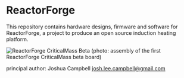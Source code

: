 ReactorForge
============

This repository contains hardware designs, firmware and software for ReactorForge, a project to produce an open source induction heating platform.

![ReactorForge CriticalMass Beta](https://raw.github.com/joshcam/ReactorForge/master/doc/images/beta_assymbly.jpg)
(photo: assembly of the first ReactorForge CriticalMass beta board)

principal author: Joshua Campbell josh.lee.campbell@gmail.com